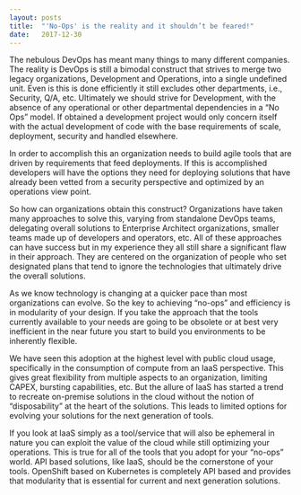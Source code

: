 ```yaml
---
layout: posts
title:  "'No-Ops' is the reality and it shouldn’t be feared!"
date:   2017-12-30
---
```


The nebulous DevOps has meant many things to many different companies.  The reality is DevOps is still a bimodal construct that strives to merge two legacy organizations, Development and Operations, into a single undefined unit.  Even is this is done efficiently it still excludes other departments, i.e., Security, Q/A, etc.  Ultimately we should strive for Development, with the absence of any operational or other departmental dependencies in a “No Ops” model.  If obtained a development project would only concern itself with the actual development of code with the base requirements of scale, deployment, security and handled elsewhere.  

In order to accomplish this an organization needs to build agile tools that are driven by requirements that feed deployments.  If this is accomplished developers will have the options they need for deploying solutions that have already been vetted from a security perspective and optimized by an operations view point.  

So how can organizations obtain this construct?  Organizations have taken many approaches to solve this, varying from standalone DevOps teams, delegating overall solutions to Enterprise Architect organizations, smaller teams made up of developers and operators, etc.  All of these approaches can have success but in my experience they all still share a significant flaw in their approach.  They are centered on the organization of people who set designated plans that tend to ignore the technologies that ultimately drive the overall solutions.

As we know technology is changing at a quicker pace than most organizations can evolve.  So the key to achieving “no-ops” and efficiency is in modularity of your design.  If you take the approach that the tools currently available to your needs are going to be obsolete or at best very inefficient in the near future you start to build you environments to be inherently flexible.  

We have seen this adoption at the highest level with public cloud usage, specifically in the consumption of compute from an IaaS perspective.  This gives great flexibility from multiple aspects to an organization, limiting CAPEX, bursting capabilities, etc.  But the allure of IaaS has started a trend to recreate on-premise solutions in the cloud without the notion of “disposability” at the heart of the solutions.  This leads to limited options for evolving your solutions for the next generation of tools.

If you look at IaaS simply as a tool/service that will also be ephemeral in nature you can exploit the value of the cloud while still optimizing your operations.  This is true for all of the tools that you adopt for your “no-ops” world.  API based solutions, like IaaS, should be the cornerstone of your tools.  OpenShift based on Kubernetes is completely API based and provides that modularity that is essential for current and next generation solutions.  




